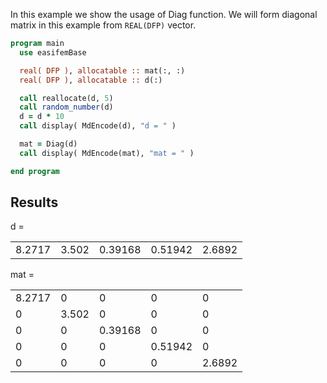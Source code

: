 In this example we show the usage of Diag function.
We will form diagonal matrix in this example from `REAL(DFP)` vector.

```fortran
program main
  use easifemBase

  real( DFP ), allocatable :: mat(:, :)
  real( DFP ), allocatable :: d(:)

  call reallocate(d, 5)
  call random_number(d)
  d = d * 10
  call display( MdEncode(d), "d = " )

  mat = Diag(d)
  call display( MdEncode(mat), "mat = " )

end program
```

## Results

d =

|        |       |         |         |        |
|--------|-------|---------|---------|--------|
| 8.2717 | 3.502 | 0.39168 | 0.51942 | 2.6892 |

mat =

|        |       |         |         |        |
|--------|-------|---------|---------|--------|
| 8.2717 | 0     | 0       | 0       | 0      |
| 0      | 3.502 | 0       | 0       | 0      |
| 0      | 0     | 0.39168 | 0       | 0      |
| 0      | 0     | 0       | 0.51942 | 0      |
| 0      | 0     | 0       | 0       | 2.6892 |
